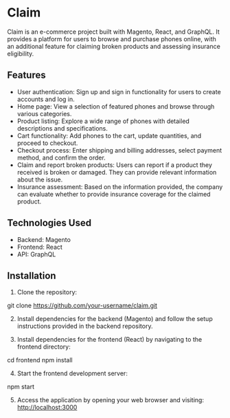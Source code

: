 # Claim

Claim is an e-commerce project built with Magento, React, and GraphQL. It provides a platform for users to browse and purchase phones online, with an additional feature for claiming broken products and assessing insurance eligibility.

## Features

- User authentication: Sign up and sign in functionality for users to create accounts and log in.
- Home page: View a selection of featured phones and browse through various categories.
- Product listing: Explore a wide range of phones with detailed descriptions and specifications.
- Cart functionality: Add phones to the cart, update quantities, and proceed to checkout.
- Checkout process: Enter shipping and billing addresses, select payment method, and confirm the order.
- Claim and report broken products: Users can report if a product they received is broken or damaged. They can provide relevant information about the issue.
- Insurance assessment: Based on the information provided, the company can evaluate whether to provide insurance coverage for the claimed product.

## Technologies Used

- Backend: Magento
- Frontend: React
- API: GraphQL

## Installation

1. Clone the repository:

git clone https://github.com/your-username/claim.git

2. Install dependencies for the backend (Magento) and follow the setup instructions provided in the backend repository.

3. Install dependencies for the frontend (React) by navigating to the frontend directory:
   
cd frontend
npm install

4. Start the frontend development server:
   
npm start

5. Access the application by opening your web browser and visiting: [http://localhost:3000](http://localhost:3000)
